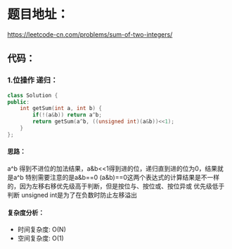 # 题目地址：
https://leetcode-cn.com/problems/sum-of-two-integers/
## 代码：
### 1.位操作 递归：
```C++
class Solution {
public:
    int getSum(int a, int b) {
        if(!(a&b)) return a^b;
        return getSum(a^b, ((unsigned int)(a&b))<<1);
    }
};

```
#### 思路：
a^b 得到不进位的加法结果，a&b<<1得到进的位，递归直到进的位为0，结果就是a^b
特别需要注意的是a&b==0 (a&b)==0这两个表达式的计算结果是不一样的，因为左移右移优先级高于判断，但是按位与、按位或、按位异或 优先级低于判断
unsigned int是为了在负数时防止左移溢出
#### 复杂度分析：
- 时间复杂度: O(N)
- 空间复杂度: O(1)

